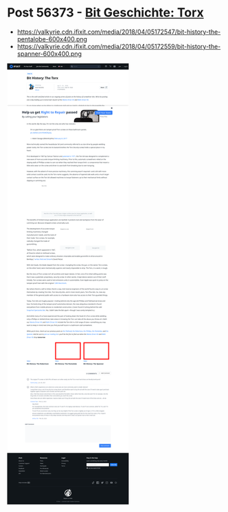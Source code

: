 # Post 56373 - [Bit Geschichte: Torx](https://www.ifixit.com/News/56373/bit-geschichte-torx)

- https://valkyrie.cdn.ifixit.com/media/2018/04/05172547/bit-history-the-pentalobe-600x400.png
- https://valkyrie.cdn.ifixit.com/media/2018/04/05172559/bit-history-the-spanner-600x400.png

![screencap](screenshots/f03b1fc0-134d-4b7b-8652-ec0b40836b9a.png)

